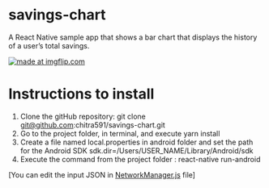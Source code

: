 # savings-chart
A React Native sample app that shows a bar chart that displays the history of a user’s total savings.

<a href="https://imgflip.com/gif/331nau"><img src="https://i.imgflip.com/331nau.gif" title="made at imgflip.com"/></a>

# Instructions to install

1. Clone the gitHub repository: git clone git@github.com:chitra591/savings-chart.git
2. Go to the project folder, in terminal, and execute yarn install
3. Create a file named local.properties in android folder and set the path for the Android SDK sdk.dir=/Users/USER_NAME/Library/Android/sdk
3. Execute the command from the project folder : react-native run-android

[You can edit the input JSON in <a href="https://github.com/chitra591/savings-chart/blob/master/js/NetworkManager.js">NetworkManager.js</a> file]
